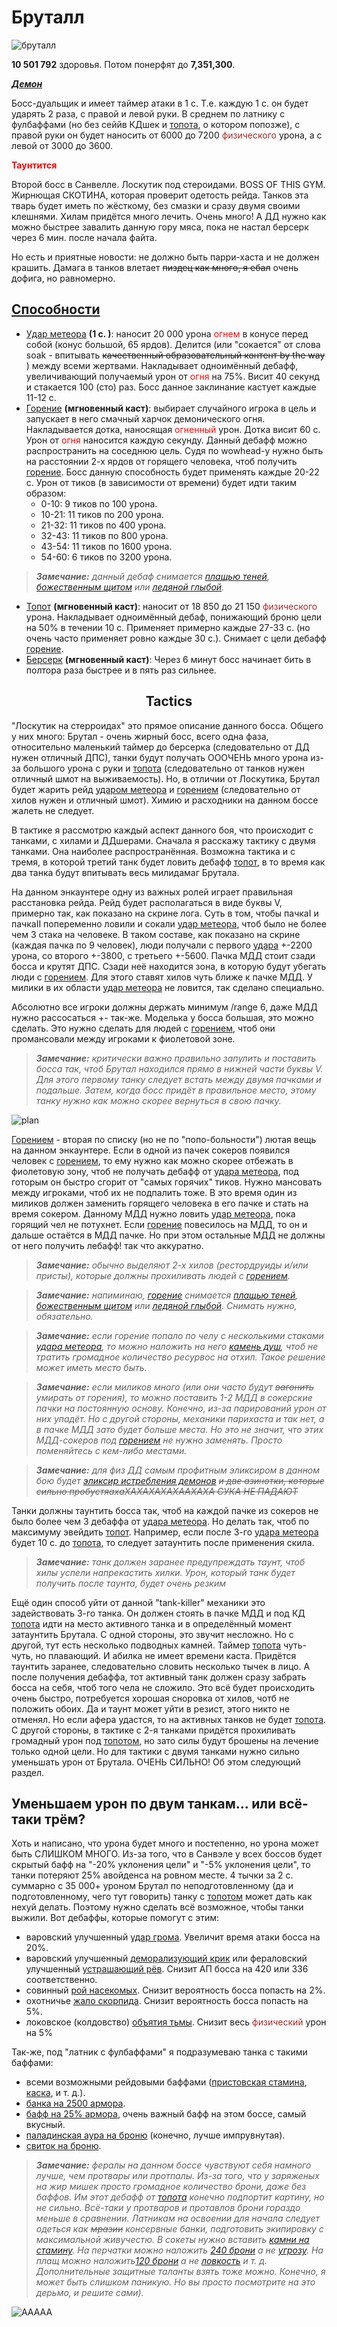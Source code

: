 # Бруталл #

![бруталл](/img/бруталл2.jpg)

**10 501 792** здоровья. Потом понерфят до **7,351,300**.

<em><u><b>Демон</b></u></em>

Босс-дуальщик и имеет таймер атаки в 1 с. Т.е. каждую 1 с. он будет ударять 2 раза, с правой и левой руки. В среднем по латнику с фулбаффами (но без сеййв КДшек и [топота](https://ru.tbc.wowhead.com/spell=45185), о котором попозже), с правой руки он будет наносить от 6000 до 7200 <span style = "color:brown">физического</span> урона, а с левой от 3000 до 3600.

<span style = "color:red"> **Таунтится** </span>

Второй босс в Санвелле. Лоскутик под стероидами. BOSS OF THIS GYM. Жирнющая СКОТИНА, которая проверит одетость рейда. Танков эта тварь будет иметь по жёсткому, без смазки и сразу двумя своими клешнями. Хилам придётся много лечить. Очень много! А ДД нужно как можно быстрее завалить данную гору мяса, пока не настал берсерк через 6 мин. после начала файта.

Но есть и приятные новости: не должно быть парри-хаста и не должен крашить. Дамага в танков влетает ~~пиздец как много, я ебал~~ очень дофига, но равномерно. 

## <u>Способности</u> ##

- [Удар метеора](https://ru.tbc.wowhead.com/spell=45150) **(1 с. )**: наносит 20 000 урона <span style="color:red">огнем</span> в конусе перед собой (конус большой, 65 ярдов). Делится (или "сокается" от слова soak - впитывать ~~качественный образовательный контент by the way~~ ) между всеми жертвами. Накладывает одноимённый дебафф, увеличивающий получаемый урон от <span style="color:red">огня</span> на 75%. Висит 40 секунд и стакается 100 (сто) раз. Босс данное заклинание кастует каждые 11-12 с.
- [Горение](https://ru.tbc.wowhead.com/spell=46394) **(мгновенный каст)**: выбирает случайного игрока в цель и запускает в него смачный харчок демонического огня. Накладывается дотка, наносящая <span style="color:red">огненный</span> урон. Дотка висит 60 с. Урон от <span style="color:red">oгня</span> наносится каждую секунду. Данный дебафф можно распространить на соседнюю цель. Судя по wowhead-у нужно быть на расстоянии 2-х ярдов от горящего человека, чтоб получить [горение](https://ru.tbc.wowhead.com/spell=46394). Босс данную способность будет применять каждые 20-22 с. Урон от тиков (в зависимости от времени) будет идти таким образом:
  - 0-10: 9 тиков по 100 урона.
  - 10-21: 11 тиков по 200 урона.
  - 21-32: 11 тиков по 400 урона.
  - 32-43: 11 тиков по 800 урона.
  - 43-54: 11 тиков по 1600 урона.
  - 54-60: 6 тиков по 3200 урона.

>***Замечание:** данный дебаф снимается [плащью теней](https://ru.tbc.wowhead.com/spell=31224), [божественным щитом](https://ru.tbc.wowhead.com/spell=1020) или [ледяной глыбой](https://ru.tbc.wowhead.com/spell=45438).*

- [Топот](https://ru.tbc.wowhead.com/spell=45185) **(мгновенный каст)**: наносит от 18 850 до 21 150 <span style = "color:brown">физического</span> урона. Накладывает одноимённый дебаф, понижающий броню цели на 50% в течении 10 с. Применяет примерно каждые 27-33 с. (но очень часто применяет ровно каждые 30 с.). Снимает с цели дебафф [горение](https://ru.tbc.wowhead.com/spell=46394).
- [Берсерк](https://ru.tbc.wowhead.com/spell=26662) **(мгновенный каст)**: Через 6 минут босс начинает бить в полтора раза быстрее и в пять раз сильнее.

<h2 align = "center">Tactics</h2>

"Лоскутик на стерроидах" это прямое описание данного босса. Общего у них много: Брутал - очень жирный босс, всего одна фаза, относительно маленький таймер до берсерка (следовательно от ДД нужен отличный ДПС), танки будут получать ОООЧЕНЬ много урона из-за большого урона с руки и [топота](https://ru.tbc.wowhead.com/spell=45185) (следовательно от танков нужен отличный шмот на выживаемость). Но, в отличии от Лоскутика, Брутал будет жарить рейд [ударом метеора](https://ru.tbc.wowhead.com/spell=45150) и [горением](https://ru.tbc.wowhead.com/spell=46394) (следовательно от хилов нужен и отличный шмот). Химию и расходники на данном боссе жалеть не следует.

В тактике я рассмотрю каждый аспект данного боя, что происходит с танками, с хилами и ДДшерами. Сначала я расскажу тактику с двумя танками. Она наиболее распространённая. Возможна тактика и с тремя, в которой третий танк будет ловить дебафф [топот](https://ru.tbc.wowhead.com/spell=45185), в то время как два танка будут впитывать весь милидамаг Брутала. 

На данном энкаунтере одну из важных ролей играет правильная расстановка рейда. Рейд будет располагаться в виде буквы V, примерно так, как показано на скрине лога. Суть в том, чтобы пачкаI и пачкаII попеременно ловили и сокали [удар метеора](https://ru.tbc.wowhead.com/spell=45150), чтоб было не более чем 3 стака на человеке. В таком составе, как показано на скрине (каждая пачка по 9 человек), люди получали с первого [удара](https://ru.tbc.wowhead.com/spell=45150) +-2200 урона, со второго +-3800, с третьего +-5600. Пачка МДД стоит сзади босса и крутят ДПС. Сзади неё находится зона, в которую будут убегать люди с [горением](https://ru.tbc.wowhead.com/spell=46394). Для этого ставят хилов чуть ближе к пачке МДД. У милики в их области [удар метеора](https://ru.tbc.wowhead.com/spell=45150) не ловится, так сделано специально. 

Абсолютно все игроки должны держать минимум /range 6, даже МДД нужно рассосаться +- так-же. Моделька у босса большая, это можно сделать. Это нужно сделать для людей с [горением](https://ru.tbc.wowhead.com/spell=46394), чтоб они промансовали между игроками к фиолетовой зоне. 

>***Замечание:** критически важно правильно запулить и поставить босса так, чтоб Брутал находился прямо в нижней части буквы V. Для этого первому танку следует встать между двумя пачками и подальше. Затем, когда босс придёт в правильное место, этому танку нужно как можно скорее вернуться в свою пачку.*

![plan](/img/Brutalplan.png)

[Горением](https://ru.tbc.wowhead.com/spell=46394) - вторая по списку (но не по "попо-больности") лютая вещь на данном энкаунтере. Если в одной из пачек сокеров появился человек с [горением](https://ru.tbc.wowhead.com/spell=46394), то ему нужно как можно скорее отбежать в фиолетовую зону, чтоб не получать дебафф от [удара метеора](https://ru.tbc.wowhead.com/spell=45150), под готорым он быстро сгорит от "самых горячих" тиков. Нужно мансовать между игроками, чтоб их не подпалить тоже. В это время один из миликов должен заменить горящего человека в его пачке и стать на время сокером. Данному МДД нужно ловить [удар метеора](https://ru.tbc.wowhead.com/spell=45150), пока горящий чел не потухнет. Если  [горение](https://ru.tbc.wowhead.com/spell=46394) повесилось на МДД, то он и дальше остаётся в МДД пачке. Но при этом остальные МДД не должны от него получить лебафф! так что аккуратно.

>***Замечание:** обычно выделяют 2-х хилов (рестордруиды и/или присты), которые должны прохиливать людей с [горением](https://ru.tbc.wowhead.com/spell=46394).*

>***Замечание:** напиминаю, [горение](https://ru.tbc.wowhead.com/spell=46394) снимается [плащью теней](https://ru.tbc.wowhead.com/spell=31224), [божественным щитом](https://ru.tbc.wowhead.com/spell=1020) или [ледяной глыбой](https://ru.tbc.wowhead.com/spell=45438). Снимать нужно, обязательно.*

>***Замечание:** если горение попало по челу с несколькими стаками [удара метеора](https://ru.tbc.wowhead.com/spell=45150), то можно наложить на него [камень душ](https://ru.tbc.wowhead.com/item=22116), чтоб не тратить громадное количество ресурвос на отхил. Такое решение может иметь место быть.*

>***Замечание:** если миликов много (или они часто будут ~~вагонить~~ умирать от горения), то можно поставить 1-2 МДД в сокерские пачки на постоянную основу. Конечно, из-за парирований урон от них упадёт. Но с другой стороны, механики парихаста и так нет, а в пачке МДД зато будет больше места. Но это не значит, что этих МДД-сокеров под [горением](https://ru.tbc.wowhead.com/spell=46394) не нужно заменять. Просто поменяйтесь с кем-либо местами.*

>***Замечание:** для физ ДД самым профитным эликсиром в данном бою будет [эликсир истребления демонов](https://ru.tbc.wowhead.com/item=9224/) ~~и две азинотки, которые сильно пробустяахаХАХАХАХАХААХАХА СУКА НЕ ПАДАЮТ~~*

Танки должны таунтить босса так, чтоб на каждой пачке из сокеров не было более чем 3 дебаффа от [удара метеора](https://ru.tbc.wowhead.com/spell=45150). Но делать так, чтоб по максимуму эвейдить [топот](https://ru.tbc.wowhead.com/spell=45185). Например, если после 3-го [удара метеора](https://ru.tbc.wowhead.com/spell=45150) будет 10 с. до [топота](https://ru.tbc.wowhead.com/spell=45185), то следует затаунтить после применения скила. 

>***Замечание:** танк должен заранее предупреждать таунт, чтоб хилы успели напрекастить хилки. Урон, который танк будет получить после таунта, будет очень резким*

Ещё один способ уйти от данной "tank-killer" механики это задействовать 3-го танка. Он должен стоять в пачке МДД и под КД [топота](https://ru.tbc.wowhead.com/spell=45185) идти на место активного танка и в определённый момент затаунтить Брутала. С одной стороны, это звучит несложно. Но с другой, тут есть несколько подводных камней. Таймер [топота](https://ru.tbc.wowhead.com/spell=45185) чуть-чуть, но плавающий. И абилка не имеет времени каста. Придётся таунтить заранее, следовательно словить несколько тычек в лицо. А после получения дебаффа, тот активный танк должен сразу забрать босса на себя, чтоб того чела не сложило. Это всё будет происходить очень быстро, потребуется хорошая сноровка от хилов, чотб не положить обоих. Да и таунт может уйти в резист, этого никто не отменял. Но если афера удастся, то на активных танков не будет [топота](https://ru.tbc.wowhead.com/spell=45185). С другой стороны, в тактике с 2-я танками придётся прохиливать громадный урон под [топотом](https://ru.tbc.wowhead.com/spell=45185), но зато силы будут брошены на лечение только одной цели. Но для тактики с двумя танками нужно сильно уменьшать урон от Брутала. ОЧЕНЬ СИЛЬНО! Об этом следующий раздел.

## Уменьшаем урон по двум танкам... или всё-таки трём? ##

Хоть и написано, что урона будет много и постепенно, но урона может быть СЛИШКОМ МНОГО. Из-за того, что в Санвэле у всех боссов будет скрытый бафф на "-20% уклонения цели" и "-5% уклонения цели", то танки потеряют 25% авойденса на ровном месте. 4 тычки за 2 с. суммарно с 35 000+ уроном Брутал по неподготовленному (да и подготовленному, чего тут говорить) танку с [топотом](https://ru.tbc.wowhead.com/spell=45185) может дать как нехуй делать. Поэтому нужно сделать всё возможное, чтобы танки выжили. Вот дебаффы, которые помогут с этим:
 - варовский улучшенный [удар грома](https://ru.tbc.wowhead.com/). Увеличит время атаки босса на 20%.
 - варовский улучшенный [деморализующий крик](https://ru.tbc.wowhead.com/spell=25203) или фераловский улучшенный [устрашающий рёв](https://ru.tbc.wowhead.com/spell=26998). Снизит АП босса на 420 или 336 соответственно.
 - совинный [рой насекомых](https://ru.tbc.wowhead.com/spell=27013). Снизит вероятность босса попасть на 2%.
 - охотничье [жало скорпида](https://ru.tbc.wowhead.com/spell=3043). Снизит вероятность босса попасть на 5%.
 - локовское (колдовство) [объятия тьмы](https://ru.tbc.wowhead.com/spell=32394). Снизит весь <span style = "color:brown">физический</span> урон на 5%

Так-же, под "латник с фулбаффами" я подразумеваю танка с такими баффами:
 - всеми возможными рейдовыми баффами ([пристовская стамина](https://ru.tbc.wowhead.com/spell=25389), [каска](https://ru.tbc.wowhead.com/spell=25898), и т. д.).
 - [банка на 2500 армора](https://ru.tbc.wowhead.com/item=22849).
 - [бафф на 25% армора](https://ru.tbc.wowhead.com/spell=16237), очень важный бафф на этом боссе, самый вкусный.
 - [паладинская аура на броню](https://ru.tbc.wowhead.com/spell=27149) (конечно, лучше импрувнутая).
 - [свиток на броню](https://ru.tbc.wowhead.com/item=27500).

>***Замечание:** фералы на данном боссе чувствуют себя намного лучше, чем протвары или протпалы. Из-за того, что у заряженых на жир мишек просто громадное количество брони, даже без баффов. Им этот дебафф от [топота](https://ru.tbc.wowhead.com/spell=45185) конечно подпортит картину, но не сильно. Всё-таки у протваров и протавлов брони гораздо меньше в сравнении. Латникам на освоении для начала следует одеться как ~~мразии~~ консервные банки, подготовить экипировку с максимальной живучестю. В сокеты нужно вставить [камни на стамину](https://ru.tbc.wowhead.com/spell=39715). На перчатки можно наложить [240 брони](https://ru.tbc.wowhead.com/item=34207) а не [угрозу](https://ru.tbc.wowhead.com/spell=25072). На плащ можно наложить[120 брони](https://ru.tbc.wowhead.com/spell=27961) а не [ловкость](https://ru.tbc.wowhead.com/spell=34004/) и т. д. Дополнительные защитные таланты взять тоже можно. Конечно, я может быть слишком паникую. Но вы просто посмотрите на это дерьмо, и решите сами).*

![AAAAA](/img/БруталусБОЛЬНАБЛЯ.png)
